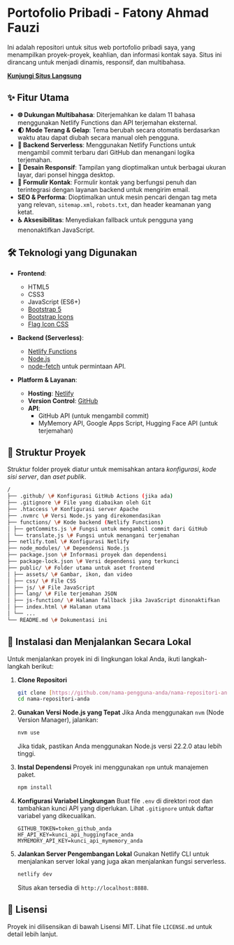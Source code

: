 # Portofolio Pribadi - Fatony Ahmad Fauzi

Ini adalah repositori untuk situs web portofolio pribadi saya, yang menampilkan proyek-proyek, keahlian, dan informasi kontak saya. Situs ini dirancang untuk menjadi dinamis, responsif, dan multibahasa.

**[Kunjungi Situs Langsung](https://fatonyahmadfauzi.me/)**

## ✨ Fitur Utama

- **🌐 Dukungan Multibahasa**: Diterjemahkan ke dalam 11 bahasa menggunakan Netlify Functions dan API terjemahan eksternal.
- **🌓 Mode Terang & Gelap**: Tema berubah secara otomatis berdasarkan waktu atau dapat diubah secara manual oleh pengguna.
- **🚀 Backend Serverless**: Menggunakan Netlify Functions untuk mengambil commit terbaru dari GitHub dan menangani logika terjemahan.
- **📱 Desain Responsif**: Tampilan yang dioptimalkan untuk berbagai ukuran layar, dari ponsel hingga desktop.
- **📝 Formulir Kontak**: Formulir kontak yang berfungsi penuh dan terintegrasi dengan layanan backend untuk mengirim email.
- **SEO & Performa**: Dioptimalkan untuk mesin pencari dengan tag meta yang relevan, `sitemap.xml`, `robots.txt`, dan header keamanan yang ketat.
- **♿ Aksesibilitas**: Menyediakan fallback untuk pengguna yang menonaktifkan JavaScript.

## 🛠️ Teknologi yang Digunakan

- **Frontend**:

  - HTML5
  - CSS3
  - JavaScript (ES6+)
  - [Bootstrap 5](https://getbootstrap.com/)
  - [Bootstrap Icons](https://icons.getbootstrap.com/)
  - [Flag Icon CSS](https://github.com/lipis/flag-icon-css)

- **Backend (Serverless)**:

  - [Netlify Functions](https://www.netlify.com/products/functions/)
  - [Node.js](https://nodejs.org/)
  - [node-fetch](https://www.npmjs.com/package/node-fetch) untuk permintaan API.

- **Platform & Layanan**:
  - **Hosting**: [Netlify](https://www.netlify.com/)
  - **Version Control**: [GitHub](https://github.com/)
  - **API**:
    - GitHub API (untuk mengambil commit)
    - MyMemory API, Google Apps Script, Hugging Face API (untuk terjemahan)

## 📂 Struktur Proyek

Struktur folder proyek diatur untuk memisahkan antara _konfigurasi_, _kode sisi server_, dan _aset publik_.

```bash
/
├── .github/ \# Konfigurasi GitHub Actions (jika ada)
├── .gitignore \# File yang diabaikan oleh Git
├── .htaccess \# Konfigurasi server Apache
├── .nvmrc \# Versi Node.js yang direkomendasikan
├── functions/ \# Kode backend (Netlify Functions)
│ ├── getCommits.js \# Fungsi untuk mengambil commit dari GitHub
│ └── translate.js \# Fungsi untuk menangani terjemahan
├── netlify.toml \# Konfigurasi Netlify
├── node_modules/ \# Dependensi Node.js
├── package.json \# Informasi proyek dan dependensi
├── package-lock.json \# Versi dependensi yang terkunci
├── public/ \# Folder utama untuk aset frontend
│ ├── assets/ \# Gambar, ikon, dan video
│ ├── css/ \# File CSS
│ ├── js/ \# File JavaScript
│ ├── lang/ \# File terjemahan JSON
│ ├── js-function/ \# Halaman fallback jika JavaScript dinonaktifkan
│ ├── index.html \# Halaman utama
│ └── ...
└── README.md \# Dokumentasi ini
```

## 🚀 Instalasi dan Menjalankan Secara Lokal

Untuk menjalankan proyek ini di lingkungan lokal Anda, ikuti langkah-langkah berikut:

1.  **Clone Repositori**

    ```bash
    git clone [https://github.com/nama-pengguna-anda/nama-repositori-anda.git](https://github.com/nama-pengguna-anda/nama-repositori-anda.git)
    cd nama-repositori-anda
    ```

2.  **Gunakan Versi Node.js yang Tepat**
    Jika Anda menggunakan `nvm` (Node Version Manager), jalankan:

    ```bash
    nvm use
    ```

    Jika tidak, pastikan Anda menggunakan Node.js versi 22.2.0 atau lebih tinggi.

3.  **Instal Dependensi**
    Proyek ini menggunakan `npm` untuk manajemen paket.

    ```bash
    npm install
    ```

4.  **Konfigurasi Variabel Lingkungan**
    Buat file `.env` di direktori root dan tambahkan kunci API yang diperlukan. Lihat `.gitignore` untuk daftar variabel yang dikecualikan.

    ```
    GITHUB_TOKEN=token_github_anda
    HF_API_KEY=kunci_api_huggingface_anda
    MYMEMORY_API_KEY=kunci_api_mymemory_anda
    ```

5.  **Jalankan Server Pengembangan Lokal**
    Gunakan Netlify CLI untuk menjalankan server lokal yang juga akan menjalankan fungsi serverless.
    ```bash
    netlify dev
    ```
    Situs akan tersedia di `http://localhost:8888`.

## 📄 Lisensi

Proyek ini dilisensikan di bawah Lisensi MIT. Lihat file `LICENSE.md` untuk detail lebih lanjut.
